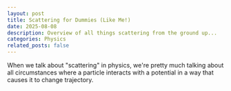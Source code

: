 ```yaml
---
layout: post
title: Scattering for Dummies (Like Me!)
date: 2025-08-08 
description: Overview of all things scattering from the ground up...
categories: Physics 
related_posts: false
---
```


When we talk about "scattering" in physics, we're pretty much talking about all
circumstances where a particle interacts with a potential in a way that causes
it to change trajectory.

<link rel="stylesheet"
      href="{{ '/assets/css/scattering/particle.css' | relative_url }}">

<div id="particle-window" class="particle-window"
     style="width:600px; height:200px;"></div>

<script type="module">
  import { initParticleLoop }
    from "{{ '/assets/js/scattering/particle.js' | relative_url }}";

  document.addEventListener('DOMContentLoaded', () => {
    initParticleLoop('#particle-window');
  });
</script>